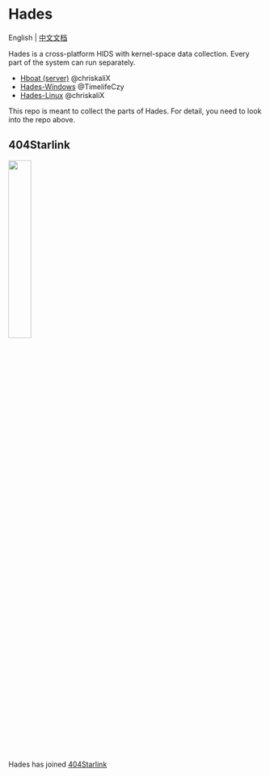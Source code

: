 # Hades

English | [中文文档](README-zh_CN.md)

Hades is a cross-platform HIDS with kernel-space data collection. Every part of the system can run separately.

- [Hboat (server)](https://github.com/theSecHunter/Hboat) @chriskaliX
- [Hades-Windows](https://github.com/theSecHunter/Hades-Windows) @TimelifeCzy
- [Hades-Linux](https://github.com/chriskaliX/Hades) @chriskaliX

This repo is meant to collect the parts of Hades. For detail, you need to look into the repo above.

## 404Starlink

<img src="https://github.com/knownsec/404StarLink-Project/raw/master/logo.png" width="30%">

Hades has joined [404Starlink](https://github.com/knownsec/404StarLink)
